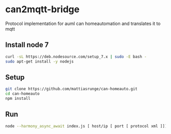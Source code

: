 # can2mqtt-bridge
Protocol implementation for auml can homeautomation and translates it to mqtt

## Install node 7
```bash
curl -sL https://deb.nodesource.com/setup_7.x | sudo -E bash -
sudo apt-get install -y nodejs
```

## Setup
```bash
git clone https://github.com/mattiasrunge/can-homeauto.git
cd can-homeauto
npm install
```

## Run
```bash
node --harmony_async_await index.js [ host/ip [ port [ protocol xml ]]]
```
